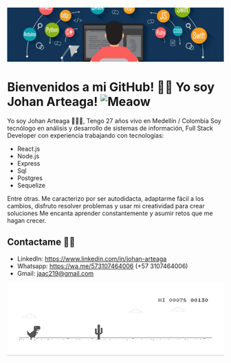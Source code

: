[![MastHead](./banner.png)]()

# Bienvenidos a mi GitHub! 👋🏻 Yo soy Johan Arteaga! <img src="https://i.imgur.com/veZrcC7.gif" alt="Meaow" width="50" />

Yo soy Johan Arteaga 🙋🏻‍♂️, Tengo 27 años vivo en Medellín / Colombia Soy tecnólogo en análisis y desarrollo de sistemas de información,
Full Stack Developer con experiencia trabajando con tecnologías:

- React.js
- Node.js 
- Express 
- Sql 
- Postgres 
- Sequelize

Entre otras.
Me caracterizo por ser autodidacta, adaptarme fácil a los cambios, disfruto resolver problemas y usar mi creatividad para crear soluciones
Me encanta aprender constantemente y asumir retos que me hagan crecer.

## Contactame 🤝🏻
- LinkedIn: https://www.linkedin.com/in/johan-arteaga
- Whatsapp: https://wa.me/573107464006 (+57 3107464006)
- Gmail: jaac219@gmail.com

![Dino](https://raw.githubusercontent.com/arjunMee/arjunMee/master/dino.gif?token=AQWYXGQBQLHFPDHPO7E2UOLAUYRTI)

<!--
**Jaac219/Jaac219** is a ✨ _special_ ✨ repository because its `README.md` (this file) appears on your GitHub profile.

Here are some ideas to get you started:

- 🔭 I’m currently working on ...
- 🌱 I’m currently learning ...
- 👯 I’m looking to collaborate on ...
- 🤔 I’m looking for help with ...
- 💬 Ask me about ...
- 📫 How to reach me: ...
- 😄 Pronouns: ...
- ⚡ Fun fact: ...
-->
